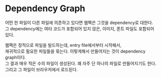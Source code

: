 # Dependency Graph

어떤 한 파일이 다른 파일에 의존하고 있다면 웹팩은 그것을 dependency로 대한다.  
그 dependency에는 여타 코드가 포함되어 있지 않은, 이미지, 폰트 파일도 포함되어 있다.

웹팩은 정적으로 파일을 빌드하는데, entry file에서부터 시작해서,  
재귀적으로 필요한 파일들을 묶는다. 이렇게해서 만들어지는 것이 dependency graph이다.  
그 결과 매우 적은 수의 파일이 생성된다. 꽤 자주 단 하나의 파일로 만들어지기도 한다.  
그리고 그 파일이 브라우저에서 로드된다.
